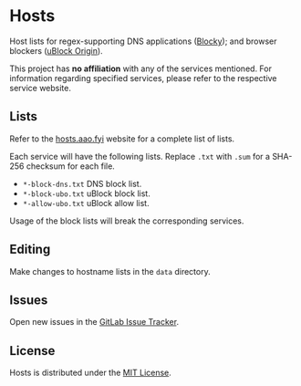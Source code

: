 # Hosts
Host lists for regex-supporting DNS applications ([Blocky](https://0xerr0r.github.io/blocky/latest/)); and browser blockers ([uBlock Origin](https://github.com/gorhill/uBlock/)).

This project has **no affiliation** with any of the services mentioned. For information regarding specified services, please refer to the respective service website.

## Lists
Refer to the [hosts.aao.fyi](https://hosts.aao.fyi/) website for a complete list of lists.

Each service will have the following lists. Replace `.txt` with `.sum` for a SHA-256 checksum for each file.

+ `*-block-dns.txt` DNS block list.
+ `*-block-ubo.txt` uBlock block list.
+ `*-allow-ubo.txt` uBlock allow list.

Usage of the block lists will break the corresponding services.

## Editing
Make changes to hostname lists in the `data` directory.

## Issues
Open new issues in the [GitLab Issue Tracker](https://gitlab.com/aao-fyi/hosts/-/issues).

## License
Hosts is distributed under the [MIT License](https://codeberg.org/aao-fyi/hosts/src/branch/main/LICENSE).
